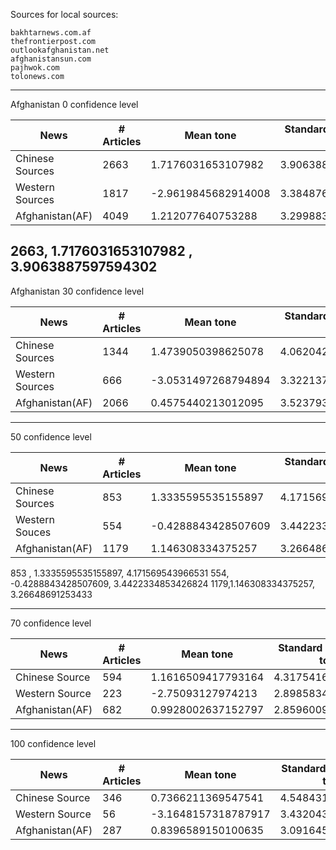 Sources for local sources:
```
bakhtarnews.com.af
thefrontierpost.com
outlookafghanistan.net
afghanistansun.com
pajhwok.com
tolonews.com
```

----------------------------------------


Afghanistan 0 confidence level

| News | # Articles | Mean tone| Standard deviation in tone |
| ------ | ------ | ----- | ----- |
| Chinese Sources | 2663 | 1.7176031653107982 | 3.9063887597594302 |
|Western Sources | 1817 | -2.9619845682914008 |3.384876278008599
| Afghanistan(AF) | 4049 |1.212077640753288 | 3.299883276190554 |


2663, 1.7176031653107982 , 3.9063887597594302 
----------------------------------------------


Afghanistan 30 confidence level

| News | # Articles | Mean tone| Standard deviation in tone |
| ------ | ------ | ----- | ----- |
| Chinese Sources | 1344 | 1.4739050398625078 | 4.062042533062592 |
|Western Sources | 666 | -3.0531497268794894 | 3.322137279242183 |
| Afghanistan(AF) | 2066 |0.4575440213012095 | 3.5237937651299243 |





-------------------------------------------------------
50 confidence level

| News | # Articles | Mean tone| Standard deviation in tone |
| ------ | ------ | ----- | ----- |
| Chinese Sources | 853 | 1.3335595535155897 | 4.171569543966531 |
|Western Souces | 554 | -0.4288843428507609 | 3.4422334853426824 |
| Afghanistan(AF) | 1179 |1.146308334375257 | 3.26648691253433 |


 853 , 1.3335595535155897, 4.171569543966531 
 554, -0.4288843428507609, 3.4422334853426824 
1179,1.146308334375257, 3.26648691253433 







---------------------------------------------------------

70 confidence level

| News | # Articles | Mean tone| Standard deviation in tone |
| ------ | ------ | ----- | ----- |
| Chinese Source | 594 | 1.1616509417793164 | 4.317541689357314 |
| Western Source | 223 | -2.75093127974213 | 2.8985834873006304 |
| Afghanistan(AF) | 682 |0.9928002637152797 |2.8596009897216885  |




----------------------------------------------------------

100 confidence level

| News | # Articles | Mean tone| Standard deviation in tone |
| ------ | ------ | ----- | ----- |
|Chinese Source | 346 | 0.7366211369547541 | 4.548431304560246 |
|Western Source | 56 | -3.1648157318787917 | 3.432043641609106 |
| Afghanistan(AF) | 287 |0.8396589150100635 | 3.091645750410663 |








